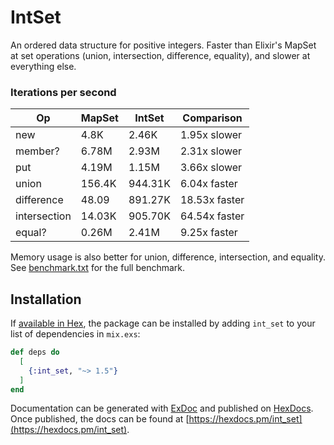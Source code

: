 # IntSet

An ordered data structure for positive integers.
Faster than Elixir's MapSet at set operations (union, intersection, difference, equality),
and slower at everything else.

### Iterations per second

| Op           | MapSet | IntSet  | Comparison    |
|--------------|--------|---------|---------------|
| new          | 4.8K   | 2.46K   | 1.95x slower  |
| member?      | 6.78M  | 2.93M   | 2.31x slower  |
| put          | 4.19M  | 1.15M   | 3.66x slower  |
| union        | 156.4K | 944.31K | 6.04x faster  |
| difference   | 48.09  | 891.27K | 18.53x faster |
| intersection | 14.03K | 905.70K | 64.54x faster |
| equal?       | 0.26M  | 2.41M   | 9.25x faster  |

Memory usage is also better for union, difference, intersection, and equality.
See [benchmark.txt](benchmark.txt) for the full benchmark.

## Installation

If [available in Hex](https://hex.pm/docs/publish), the package can be installed
by adding `int_set` to your list of dependencies in `mix.exs`:

```elixir
def deps do
  [
    {:int_set, "~> 1.5"}
  ]
end
```

Documentation can be generated with [ExDoc](https://github.com/elixir-lang/ex_doc)
and published on [HexDocs](https://hexdocs.pm). Once published, the docs can
be found at [https://hexdocs.pm/int_set](https://hexdocs.pm/int_set).

